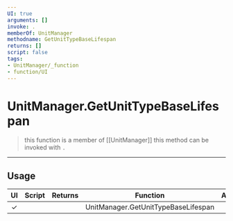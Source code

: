 ```yaml
---
UI: true
arguments: []
invoke: .
memberOf: UnitManager
methodname: GetUnitTypeBaseLifespan
returns: []
script: false
tags:
- UnitManager/_function
- function/UI
---
```

# UnitManager.GetUnitTypeBaseLifespan
> this function is a member of [[UnitManager]]
> this method can be invoked with `.`
-----
## Usage
|  UI | Script | Returns | Function | Arguments |
|:---:|:------:|-------:|:--------:|:---------|
|✓| ||UnitManager.GetUnitTypeBaseLifespan||
